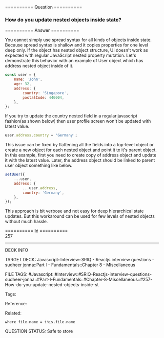 ========== Question ==========  

### How do you update nested objects inside state?  

========== Answer ==========  

You cannot simply use spread syntax for all kinds of objects inside state. Because spread syntax is shallow and it copies properties for one level deep only. If the object has nested object structure, UI doesn't work as expected with regular JavaScript nested property mutation. Let's demonstrate this behavior with an example of User object which has address nested object inside of it.

```jsx
const user = {
    name: 'John',
    age: 32,
    address: {
        country: 'Singapore',
        postalCode: 440004,
    },
};
```

If you try to update the country nested field in a regular javascript fashion(as shown below) then user profile screen won't be updated with latest value.

```js
user.address.country = 'Germany';
```

This issue can be fixed by flattening all the fields into a top-level object or create a new object for each nested object and point it to it's parent object. In this example, first you need to create copy of address object and update it with the latest value. Later, the address object should be linked to parent user object something like below.

```js
setUser({
    ...user,
    address: {
        ...user.address,
        country: 'Germany',
    },
});
```

This approach is bit verbose and not easy for deep hierarchical state updates. But this workaround can be used for few levels of nested objects without much hassle.

========== Id ==========  
257

---

DECK INFO

TARGET DECK: Javascript::Interview::SRIQ - Reactjs interview questions - sudheer jonna::Part I - Fundamentals::Chapter 8 - Miscellaneous

FILE TAGS: #Javascript::#Interview::#SRIQ-Reactjs-interview-questions-sudheer-jonna::#Part-I-Fundamentals::#Chapter-8-Miscellaneous::#257-How-do-you-update-nested-objects-inside-st

Tags:

Reference:

Related:

```dataview
where file.name = this.file.name
```
QUESTION STATUS: Safe to store
